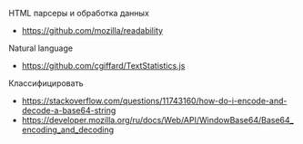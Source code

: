 HTML парсеры и обработка данных

* https://github.com/mozilla/readability

Natural language

* https://github.com/cgiffard/TextStatistics.js

Классифицировать

* https://stackoverflow.com/questions/11743160/how-do-i-encode-and-decode-a-base64-string
* https://developer.mozilla.org/ru/docs/Web/API/WindowBase64/Base64_encoding_and_decoding
